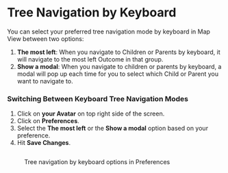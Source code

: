 # Tree Navigation by Keyboard

You can select your preferred tree navigation mode by keyboard in Map View between two options:

1. &#x20;**The most left**: When you navigate to Children or Parents by keyboard, it will navigate to the most left Outcome in that group.
2. **Show a modal**: When you navigate to children or parents by keyboard, a modal will pop up each time for you to select which Child or Parent you want to navigate to.

### Switching Between Keyboard Tree Navigation Modes

1. Click on **your Avatar** on top right side of the screen.
2. Click on **Preferences**.
3. Select the **The most left** or the **Show a modal** option based on your preference.
4. Hit **Save Changes**.

<figure><img src="../../.gitbook/assets/Screenshot 2023-11-21 at 7.34.35 PM.png" alt=""><figcaption><p>Tree navigation by keyboard options in Preferences</p></figcaption></figure>
